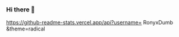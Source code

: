 ### Hi there 👋

<!--
**RonyxDumb/RonyxDumb** is a ✨ _special_ ✨ repository because its `README.md` (this file) appears on your GitHub profile.

Here are some ideas to get you started:

- ✨️ I code something for FNF
- 🔭 I’m currently working on Android Porting (Haxe)
- 🌱 I’m currently learning Haxe|Haxeflixel
-->

https://github-readme-stats.vercel.app/api?username= RonyxDumb &theme=radical
